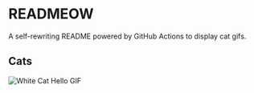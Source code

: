 # READMEOW

A self-rewriting README powered by GitHub Actions to display cat gifs.

## Cats

![White Cat Hello GIF](https://media2.giphy.com/media/v1.Y2lkPTlhY2QwMmRhOGtleWh0ZDdzNG9sZ2Ewdng1M2owNmdseXJ6bHNwNHVkMXYyb3RocSZlcD12MV9naWZzX3NlYXJjaCZjdD1n/vFKqnCdLPNOKc/200.gif)
